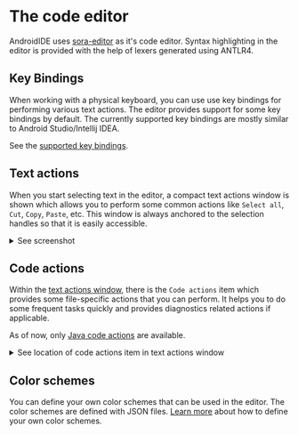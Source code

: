 # The code editor

AndroidIDE uses [sora-editor](https://github.com/Rosemoe/sora-editor) as it's code editor. Syntax highlighting in the editor is provided with the help of lexers generated using ANTLR4.

## Key Bindings
When working with a physical keyboard, you can use use key bindings for performing various text actions.
The editor provides support for some key bindings by default.
The currently supported key bindings are mostly similar to Android Studio/Intellij IDEA.

See the [supported key bindings](./key_bindings.md).

## Text actions

When you start selecting text in the editor, a compact text actions window is shown which allows you to perform some common actions like `Select all`, `Cut`, `Copy`, `Paste`, etc. This window is always anchored to the selection handles so that it is easily accessible.

<details>
    <summary>See screenshot</summary>
    <img src="../images/editor_text_actions.png" width="250"/>
</details>

## Code actions

Within the [text actions window](#text-actions), there is the `Code actions` item which provides some file-specific actions that you can perform. It helps you to do some frequent tasks quickly and provides diagnostics related actions if applicable.

As of now, only [Java code actions](./java_code_actions.md) are available.

<details>
    <summary>See location of code actions item in text actions window</summary>
    <img src="../images/editor_code_actions_item.png" width="250"/>
</details>

## Color schemes

You can define your own color schemes that can be used in the editor. The color schemes are defined with JSON files. [Learn more](./color_schemes.md) about how to
define your own color schemes.